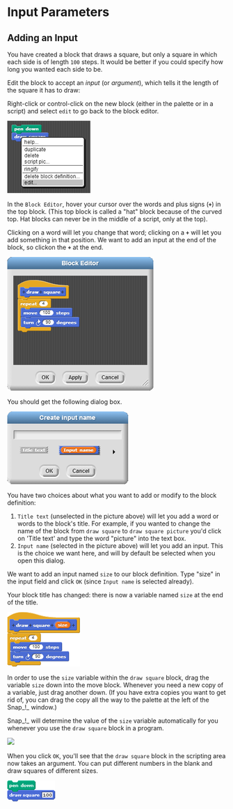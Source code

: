 # Input Parameters

## Adding an Input 

You have created a block that draws a square, but only a square in which each side is of length `100` steps. It would be better if you could specify how long you wanted each side to be.

Edit the block to accept an _input_ \(or _argument_\), which tells it the length of the square it has to draw:

Right-click or control-click on the new block \(either in the palette or in a script\) and select `edit` to go back to the block editor.

![](../.gitbook/assets/image%20%2872%29.png)

In the `Block Editor`, hover your cursor over the words and plus signs \(**`+`**\) in the top block. \(This top block is called a "hat" block because of the curved top. Hat blocks can never be in the middle of a script, only at the top\).

Clicking on a word will let you change that word; clicking on a **`+`** will let you add something in that position. We want to add an input at the end of the block, so clickon the **`+`** at the end.

![](../.gitbook/assets/image%20%28110%29.png)

You should get the following dialog box.

![](../.gitbook/assets/image%20%2877%29.png)

You have two choices about what you want to add or modify to the block definition:

1. `Title text` \(unselected in the picture above\) will let you add a word or words to the block's title. For example, if you wanted to change the name of the block from `draw square` to `draw square picture` you'd click on 'Title text' and type the word "picture" into the text box.
2. `Input name` \(selected in the picture above\) will let you add an input. This is the choice we want here, and will by default be selected when you open this dialog.

We want to add an input named `size` to our block definition. Type "size" in the input field and click `OK` \(since `Input name` is selected already\).

Your block title has changed: there is now a variable named `size` at the end of the title.

![](../.gitbook/assets/image%20%2873%29.png)

In order to use the `size` variable within the `draw square` block, drag the variable `size` down into the move block. Whenever you need a new copy of a variable, just drag another down. \(If you have extra copies you want to get rid of, you can drag the copy all the way to the palette at the left of the Snap_!_ window.\)  
  
Snap_!_ will determine the value of the `size` variable automatically for you whenever you use the `draw square` block in a program.

![](https://beautyjoy.github.io/bjc-r/img/building-blocks/draw-square-size-pull-argument.gif)

When you click `OK`, you'll see that the `draw square` block in the scripting area now takes an argument. You can put different numbers in the blank and draw squares of different sizes.

![](../.gitbook/assets/image%20%2837%29.png)

